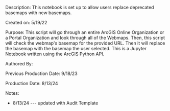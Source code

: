 Description: This notebook is set up to allow users replace deprecated basemaps with new basemaps.

Created on: 5/19/22

Purpose: This script will go through an entire ArcGIS Online Organization or a Portal Organization and look through all of the Webmaps. Then, this script will check the webmap's basemap for the provided URL. Then it will replace the basemap with the basemap the user selected. This is a Jupyter Notebook written using the ArcGIS Python API.

Authored By:

Previous Production Date: 9/18/23      

Production Date: 8/13/24

Notes:
- 8/13/24 --- updated with Audit Template
